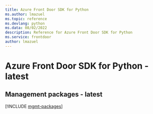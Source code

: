 ```yaml
---
title: Azure Front Door SDK for Python
ms.author: lmazuel
ms.topic: reference
ms.devlang: python
ms.data: 08/02/2022
description: Reference for Azure Front Door SDK for Python
ms.service: frontdoor
author: lmazuel
---
```

# Azure Front Door SDK for Python - latest

## Management packages - latest
[!INCLUDE [mgmt-packages](front-door-mgmt-index.md)]